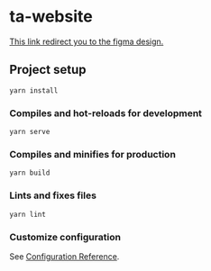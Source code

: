 # ta-website

[This link redirect you to the figma design.](https://www.figma.com/file/ltB5hCQHxU77jmbv3fbeh3/ta-assistant-website?node-id=0%3A1)

## Project setup
```
yarn install
```

### Compiles and hot-reloads for development
```
yarn serve
```

### Compiles and minifies for production
```
yarn build
```

### Lints and fixes files
```
yarn lint
```

### Customize configuration
See [Configuration Reference](https://cli.vuejs.org/config/).
